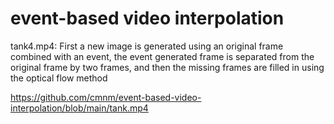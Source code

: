 # event-based video interpolation
tank4.mp4: First a new image is generated using an original frame combined with an event, the event generated frame is separated from the original frame by two frames, and then the missing frames are filled in using the optical flow method

https://github.com/cmnm/event-based-video-interpolation/blob/main/tank.mp4

